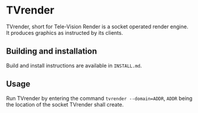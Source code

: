 # TVrender

TVrender, short for Tele-Vision Render is a socket operated render engine. It produces graphics as instructed by its clients.

## Building and installation

Build and install instructions are available in `INSTALL.md`.

## Usage

Run TVrender by entering the command `tvrender --domain=ADDR`, `ADDR` being the location of the socket TVrender shall create.

